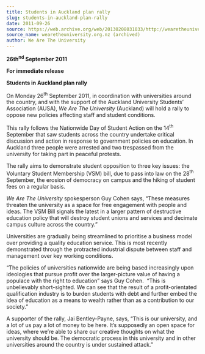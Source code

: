 ```yaml
---
title: Students in Auckland plan rally
slug: students-in-auckland-plan-rally
date: 2011-09-26
source: https://web.archive.org/web/20130208031033/http://wearetheuniversity.org.nz/press-releases/press-release-26th-september-2011/
source_name: wearetheuniversity.org.nz (archived)
author: We Are The University
---
```


**26th<sup>nd</sup> September 2011**

**For immediate release**

**Students in Auckland plan rally**

On Monday 26<sup>th</sup> September 2011, in coordination with universities around the country, and with the support of the Auckland University Students’ Association (AUSA), _We Are The University_ (Auckland) will hold a rally to oppose new policies affecting staff and student conditions.

This rally follows the Nationwide Day of Student Action on the 14<sup>th</sup> September that saw students across the country undertake critical discussion and action in response to government policies on education. In Auckland three people were arrested and two trespassed from the university for taking part in peaceful protests.

The rally aims to demonstrate student opposition to three key issues: the Voluntary Student Membership (VSM) bill, due to pass into law on the 28<sup>th</sup> September, the erosion of democracy on campus and the hiking of student fees on a regular basis.

_We Are The University_ spokesperson Guy Cohen says, “These measures threaten the university as a space for free engagement with people and ideas. The VSM Bill signals the latest in a larger pattern of destructive education policy that will destroy student unions and services and decimate campus culture across the country.”

Universities are gradually being streamlined to prioritise a business model over providing a quality education service. This is most recently demonstrated through the protracted industrial dispute between staff and management over key working conditions.

“The policies of universities nationwide are being based increasingly upon ideologies that pursue profit over the larger-picture value of having a populace with the right to education” says Guy Cohen.  “This is unbelievably short-sighted. We can see that the result of a profit-orientated qualification industry is to burden students with debt and further embed the idea of education as a means to wealth rather than as a contribution to our society.”

A supporter of the rally, Jai Bentley-Payne, says, “This is our university, and a lot of us pay a lot of money to be here. It’s supposedly an open space for ideas, where we’re able to share our creative thoughts on what the university should be. The democratic process in this university and in other universities around the country is under sustained attack.”
